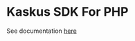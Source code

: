 Kaskus SDK For PHP
====================

See documentation [here](https://github.com/kaskus/kaskus-php-sdk/wiki)
